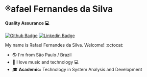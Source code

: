 # :registered:afael Fernandes da Silva
#### Quality Assurance :computer:

[![Github Badge](https://img.shields.io/badge/-Github-000?style=flat-square&logo=Github&logoColor=white&link=https://github.com/RafaelFerSilva)](https://github.com/RafaelFerSilva)
[![Linkedin Badge](https://img.shields.io/badge/-LinkedIn-blue?style=flat-square&logo=Linkedin&logoColor=white&link=https://www.linkedin.com/in/rafael-silva-8a10334b/)](https://www.linkedin.com/in/rafael-silva-8a10334b/)

My name is Rafael Fernandes da Silva. Welcome! :octocat:

 - :earth_americas: I'm from São Paulo / Brazil
 - :musical_score: I love music and technology :computer:
 - :mortar_board: **Academic:** Technology in System Analysis and Development
